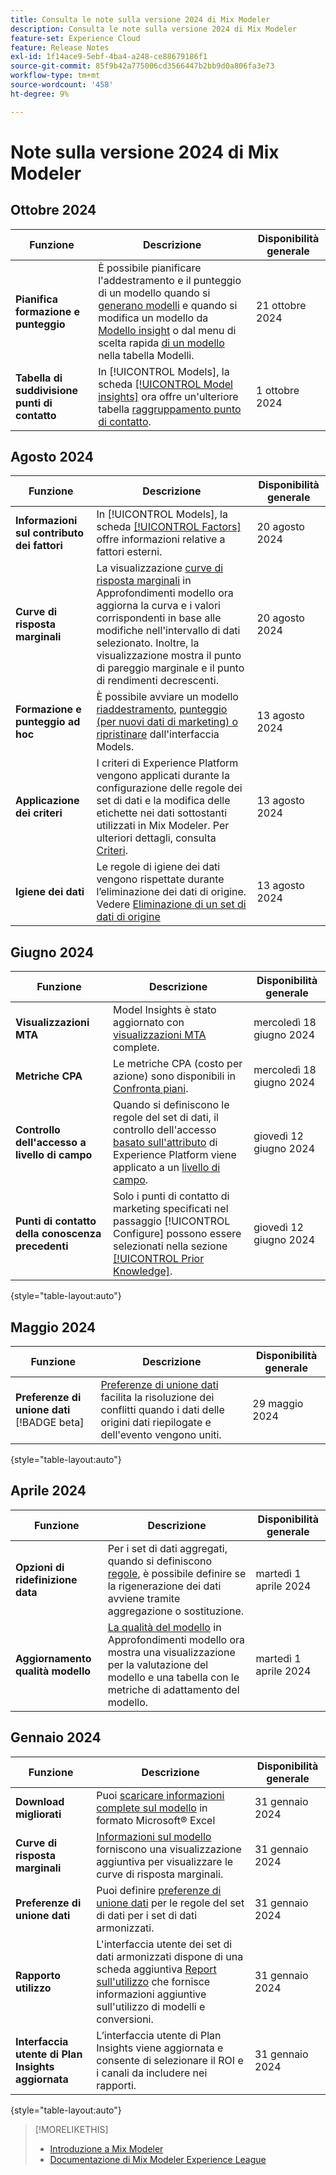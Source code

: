 ```yaml
---
title: Consulta le note sulla versione 2024 di Mix Modeler
description: Consulta le note sulla versione 2024 di Mix Modeler
feature-set: Experience Cloud
feature: Release Notes
exl-id: 1f14ace9-5ebf-4ba4-a248-ce88679186f1
source-git-commit: 85f9b42a775006cd3566447b2bb9d0a806fa3e73
workflow-type: tm+mt
source-wordcount: '458'
ht-degree: 9%

---
```


# Note sulla versione 2024 di Mix Modeler

## Ottobre 2024

| Funzione | Descrizione | Disponibilità generale |
|---|---|---|
| **Pianifica formazione e punteggio** | È possibile pianificare l&#39;addestramento e il punteggio di un modello quando si [generano modelli](/help/models/build.md#schedule) e quando si modifica un modello da [Modello insight](/help/models/insights.md#edit) o dal menu di scelta rapida [di un modello](/help/models/overview.md#edit) nella tabella Modelli. | 21 ottobre 2024 |
| **Tabella di suddivisione punti di contatto** | In [!UICONTROL Models], la scheda [[!UICONTROL Model insights]](/help/models/insights.md#factors) ora offre un&#39;ulteriore tabella [raggruppamento punto di contatto](../models/insights.md#touchpoint-breakdown). | 1 ottobre 2024 |

## Agosto 2024

| Funzione | Descrizione | Disponibilità generale |
|---|---|---|
| **Informazioni sul contributo dei fattori** | In [!UICONTROL Models], la scheda [[!UICONTROL Factors]](/help/models/insights.md#factors) offre informazioni relative a fattori esterni. | 20 agosto 2024 |
| **Curve di risposta marginali** | La visualizzazione [curve di risposta marginali](/help/models/insights.md#model-insights-1) in Approfondimenti modello ora aggiorna la curva e i valori corrispondenti in base alle modifiche nell&#39;intervallo di dati selezionato. Inoltre, la visualizzazione mostra il punto di pareggio marginale e il punto di rendimenti decrescenti. | 20 agosto 2024 |
| **Formazione e punteggio ad hoc** | È possibile avviare un modello [riaddestramento](/help/models/overview.md#retrain), [punteggio (per nuovi dati di marketing) o ripristinare](/help/models/overview.md#score-or-rescore) dall&#39;interfaccia Models. | 13 agosto 2024 |
| **Applicazione dei criteri** | I criteri di Experience Platform vengono applicati durante la configurazione delle regole dei set di dati e la modifica delle etichette nei dati sottostanti utilizzati in Mix Modeler. Per ulteriori dettagli, consulta [Criteri](../data-governance/policies.md). | 13 agosto 2024 |
| **Igiene dei dati** | Le regole di igiene dei dati vengono rispettate durante l’eliminazione dei dati di origine. Vedere [Eliminazione di un set di dati di origine](../harmonize-data/dataset-rules.md#delete-a-source-dataset) | 13 agosto 2024 |

## Giugno 2024

| Funzione | Descrizione | Disponibilità generale |
|---|---|---|
| **Visualizzazioni MTA** | Model Insights è stato aggiornato con [visualizzazioni MTA](../models/insights.md#attribution) complete. | mercoledì 18 giugno 2024 |
| **Metriche CPA** | Le metriche CPA (costo per azione) sono disponibili in [Confronta piani](../plans/compare.md). | mercoledì 18 giugno 2024 |
| **Controllo dell&#39;accesso a livello di campo** | Quando si definiscono le regole del set di dati, il controllo dell&#39;accesso [basato sull&#39;attributo](https://experienceleague.adobe.com/it/docs/experience-platform/access-control/abac/overview) di Experience Platform viene applicato a un [livello di campo](../harmonize-data/dataset-rules.md#field-level-access-control). | giovedì 12 giugno 2024 |
| **Punti di contatto della conoscenza precedenti** | Solo i punti di contatto di marketing specificati nel passaggio [!UICONTROL Configure] possono essere selezionati nella sezione [[!UICONTROL Prior Knowledge]](../models/build.md). | giovedì 12 giugno 2024 |

{style="table-layout:auto"}

## Maggio 2024

| Funzione | Descrizione | Disponibilità generale |
|---|---|---|
| **Preferenze di unione dati** [!BADGE beta] | [Preferenze di unione dati](../harmonize-data/dataset-rules.md#data-merge-preferences) facilita la risoluzione dei conflitti quando i dati delle origini dati riepilogate e dell&#39;evento vengono uniti. | 29 maggio 2024 |

{style="table-layout:auto"}




## Aprile 2024

| Funzione | Descrizione | Disponibilità generale |
|---|---|---|
| **Opzioni di ridefinizione data** | Per i set di dati aggregati, quando si definiscono [regole](../harmonize-data/dataset-rules.md), è possibile definire se la rigenerazione dei dati avviene tramite aggregazione o sostituzione. | martedì 1 aprile 2024 |
| **Aggiornamento qualità modello** | [La qualità del modello](/help/models/insights.md) in Approfondimenti modello ora mostra una visualizzazione per la valutazione del modello e una tabella con le metriche di adattamento del modello. | martedì 1 aprile 2024 |


## Gennaio 2024

| Funzione | Descrizione | Disponibilità generale |
|---|---|---|
| **Download migliorati** | Puoi [scaricare informazioni complete sul modello](../models/insights.md) in formato Microsoft® Excel | 31 gennaio 2024 |
| **Curve di risposta marginali** | [Informazioni sul modello](../models/insights.md) forniscono una visualizzazione aggiuntiva per visualizzare le curve di risposta marginali. | 31 gennaio 2024 |
| **Preferenze di unione dati** | Puoi definire [preferenze di unione dati](../harmonize-data/dataset-rules.md#data-merge-preferences) per le regole del set di dati per i set di dati armonizzati. | 31 gennaio 2024 |
| **Rapporto utilizzo** | L&#39;interfaccia utente dei set di dati armonizzati dispone di una scheda aggiuntiva [Report sull&#39;utilizzo](../harmonize-data/usage-report.md) che fornisce informazioni aggiuntive sull&#39;utilizzo di modelli e conversioni. | 31 gennaio 2024 |
| **Interfaccia utente di Plan Insights aggiornata** | L’interfaccia utente di Plan Insights viene aggiornata e consente di selezionare il ROI e i canali da includere nei rapporti. | 31 gennaio 2024 |

{style="table-layout:auto"}


>[!MORELIKETHIS]
>
>* [Introduzione a Mix Modeler](https://business.adobe.com/products/experience-platform/planning-and-measurement.html)
>* [Documentazione di Mix Modeler Experience League](https://experienceleague.adobe.com/it/docs/mix-modeler)
